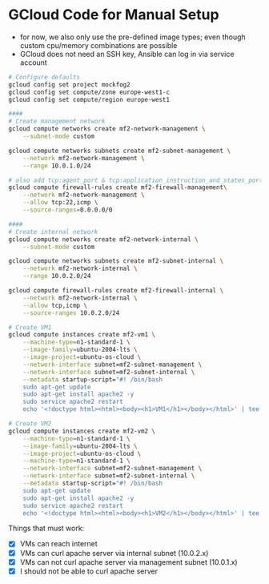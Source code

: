 # GCloud Code for Manual Setup

- for now, we also only use the pre-defined image types; even though custom cpu/memory combinations are possible
- GCloud does not need an SSH key, Ansible can log in via service account


```bash
# Configure defaults
gcloud config set project mockfog2
gcloud config set compute/zone europe-west1-c
gcloud config set compute/region europe-west1

####
# Create management network
gcloud compute networks create mf2-network-management \
    --subnet-mode custom

gcloud compute networks subnets create mf2-subnet-management \
    --network mf2-network-management \
    --range 10.0.1.0/24

# also add tcp:agent_port & tcp:application_instruction_and_states_ports)
gcloud compute firewall-rules create mf2-firewall-management\
    --network mf2-network-management \
    --allow tcp:22,icmp \
    --source-ranges=0.0.0.0/0

####
# Create internal network
gcloud compute networks create mf2-network-internal \
    --subnet-mode custom

gcloud compute networks subnets create mf2-subnet-internal \
    --network mf2-network-internal \
    --range 10.0.2.0/24

gcloud compute firewall-rules create mf2-firewall-internal \
    --network mf2-network-internal \
    --allow tcp,icmp \
    --source-ranges 10.0.2.0/24

# Create VM1
gcloud compute instances create mf2-vm1 \
    --machine-type=n1-standard-1 \
    --image-family=ubuntu-2004-lts \
    --image-project=ubuntu-os-cloud \
    --network-interface subnet=mf2-subnet-management \
    --network-interface subnet=mf2-subnet-internal \
    --metadata startup-script="#! /bin/bash
    sudo apt-get update
    sudo apt-get install apache2 -y
    sudo service apache2 restart
    echo '<!doctype html><html><body><h1>VM1</h1></body></html>' | tee /var/www/html/index.html"

# Create VM2
gcloud compute instances create mf2-vm2 \
    --machine-type=n1-standard-1 \
    --image-family=ubuntu-2004-lts \
    --image-project=ubuntu-os-cloud \
    --machine-type=n1-standard-1 \
    --network-interface subnet=mf2-subnet-management \
    --network-interface subnet=mf2-subnet-internal \
    --metadata startup-script="#! /bin/bash
    sudo apt-get update
    sudo apt-get install apache2 -y
    sudo service apache2 restart
    echo '<!doctype html><html><body><h1>VM2</h1></body></html>' | tee /var/www/html/index.html"
```

Things that must work:
-[x] VMs can reach internet
-[x] VMs can curl apache server via internal subnet (10.0.2.x)
-[x] VMs can not curl apache server via management subnet (10.0.1.x)
-[x] I should not be able to curl apache server
